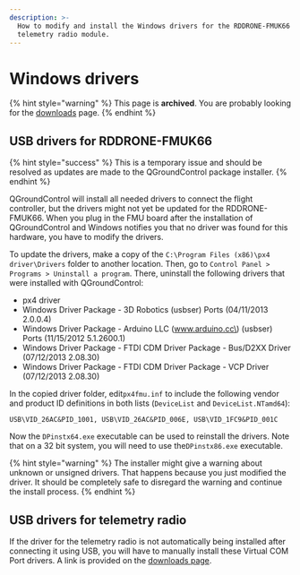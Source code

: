 ```yaml
---
description: >-
  How to modify and install the Windows drivers for the RDDRONE-FMUK66 and
  telemetry radio module.
---
```


# Windows drivers

{% hint style="warning" %}
This page is **archived**. You are probably looking for the [downloads](../downloads.md) page.
{% endhint %}

## USB drivers for RDDRONE-FMUK66

{% hint style="success" %}
This is a temporary issue and should be resolved as updates are made to the QGroundControl package installer. 
{% endhint %}

QGroundControl will install all needed drivers to connect the flight controller, but the drivers might not yet be updated for the RDDRONE-FMUK66. When you plug in the FMU board after the installation of QGroundControl and Windows notifies you that no driver was found for this hardware, you have to modify the drivers.

To update the drivers, make a copy of the `C:\Program Files (x86)\px4 driver\Drivers` folder to another location. Then, go to `Control Panel > Programs > Uninstall a program`. There, uninstall the following drivers that were installed with QGroundControl:

* px4 driver
* Windows Driver Package - 3D Robotics \(usbser\) Ports  \(04/11/2013 2.0.0.4\)
* Windows Driver Package - Arduino LLC \(www.arduino.cc\) \(usbser\) Ports  \(11/15/2012 5.1.2600.1\)
* Windows Driver Package - FTDI CDM Driver Package - Bus/D2XX Driver \(07/12/2013 2.08.30\)
* Windows Driver Package - FTDI CDM Driver Package - VCP Driver \(07/12/2013 2.08.30\)

In the copied driver folder, edit`px4fmu.inf` to include the following vendor and product ID definitions in both lists \(`DeviceList` and `DeviceList.NTamd64`\):

```text
USB\VID_26AC&PID_1001, USB\VID_26AC&PID_006E, USB\VID_1FC9&PID_001C
```

Now the `DPinstx64.exe` executable can be used to reinstall the drivers. Note that on a 32 bit system, you will need to use the`DPinstx86.exe` executable.

{% hint style="warning" %}
The installer might give a warning about unknown or unsigned drivers. That happens because you just modified the driver. It should be completely safe to disregard the warning and continue the install process.
{% endhint %}

## USB drivers for telemetry radio

If the driver for the telemetry radio is not automatically being installed after connecting it using USB, you will have to manually install these Virtual COM Port drivers. A link is provided on the [downloads page](../downloads.md#virtual-com-port-drivers-for-ftdi-usb-ttl-3-v3-cable).

